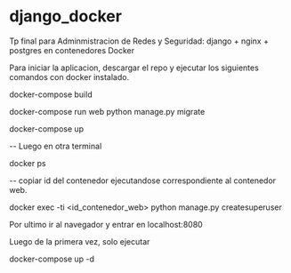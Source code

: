 # django_docker

Tp final para Adminmistracion de Redes y Seguridad: django + nginx + postgres en contenedores Docker

Para iniciar la aplicacion, descargar el repo y ejecutar los siguientes comandos con docker instalado.

docker-compose build

docker-compose run web python manage.py migrate

docker-compose up

-- Luego en otra terminal

docker ps

-- copiar id del contenedor ejecutandose correspondiente al contenedor web.

docker exec -ti <id_contenedor_web> python manage.py createsuperuser

Por ultimo ir al navegador y entrar en localhost:8080

Luego de la primera vez, solo ejecutar 

docker-compose up -d
